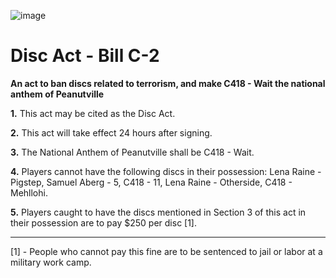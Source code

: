 ![image](https://github.com/user-attachments/assets/d9bdd8be-821d-4245-9593-1731b48ad41c)

# Disc Act - Bill C-2
**An act to ban discs related to terrorism, and make C418 - Wait the national anthem of Peanutville**

**1.** This act may be cited as the Disc Act.

**2.** This act will take effect 24 hours after signing.

**3.** The National Anthem of Peanutville shall be C418 - Wait.

**4.** Players cannot have the following discs in their possession: Lena Raine - Pigstep, Samuel Aberg - 5, C418 - 11, Lena Raine - Otherside, C418 - Mehllohi.

**5.** Players caught to have the discs mentioned in Section 3 of this act in their possession are to pay $250 per disc [1].

---------------
[1] - People who cannot pay this fine are to be sentenced to jail or labor at a military work camp.
